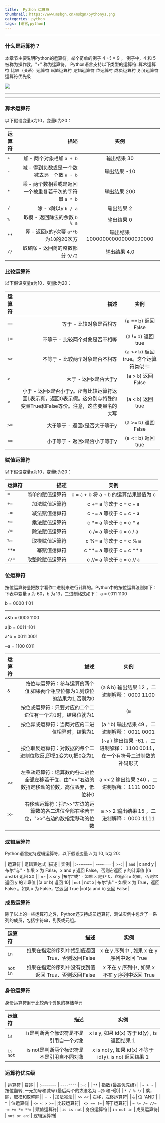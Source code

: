 ```yaml
---
title:  Python 运算符
thumbnail: https://www.msbgn.cn/msbgn/pythonys.png
categories: python
tags: [语言,python]
---
```

-------------------


### 什么是运算符？
本章节主要说明Python的运算符。举个简单的例子 4 +5 = 9 。 例子中，4 和 5 被称为操作数，"+" 称为运算符。
Python语言支持以下类型的运算符:
算术运算符
比较（关系）运算符
赋值运算符
逻辑运算符
位运算符
成员运算符
身份运算符
运算符优先级



![ ](https://www.msbgn.cn/msbgn/pythonys.png)


<!-- more -->


-------------------
 


-------------------
###    算术运算符


以下假设变量a为10，变量b为20：

| 运算符      |  描述  | 实例  |
| :-------- | --------:| :--: |
| `+`  | 加 - 两个对象相加	`a + b` |  输出结果 30   |
| `-` | 	减 - 得到负数或是一个数减去另一个数	`a - b` | 输出结果 -10   |
| `*`  | 乘 - 两个数相乘或是返回一个被重复若干次的字符串	`a * b`| 输出结果 200   |
|`/`  | 除 - x除以y	`b / a` |输出结果 2   |
|`%`	 | 取模 - 返回除法的余数	`b % a` |输出结果 0   |
|`**`	 | 幂 - 返回x的y次幂	`a**b` 为10的20次方| 输出结果 100000000000000000000   |
|`//`	 | 取整除 - 返回商的整数部分	`9//2` |  输出结果 4.0   |








###  比较运算符


以下假设变量a为10，变量b为20：

| 运算符      |  描述  | 实例  |
| :-------- | --------:| :--: |
| `==`  | 等于 - 比较对象是否相等|  (a == b) 返回 False  |
| `!=` | 	不等于 - 比较两个对象是否不相等 | (a != b) 返回 true   |
| `<>`  | 不等于 - 比较两个对象是否不相等| (a <> b) 返回 true。这个运算符类似 !=    |
|`>`  | 大于 - 返回x是否大于y |(a > b) 返回 False   |
|`<`	 | 小于 - 返回x是否小于y。所有比较运算符返回1表示真，返回0表示假。这分别与特殊的变量True和False等价。注意，这些变量名的大写 |(a < b) 返回 true   |
|`>=`	 | 大于等于	- 返回x是否大于等于y| (a >= b) 返回 False   |
|`<=`	 | 小于等于 -	返回x是否小于等于y | (a <= b) 返回 true  |



###  赋值运算符


以下假设变量a为10，变量b为20：


| 运算符      |  描述  | 实例  |
| :-------- | --------:| :--: |
| `=`  | 简单的赋值运算符 |  c = a + b 将 a + b 的运算结果赋值为 c  |
| `+=` | 	加法赋值运算符 |c += a 等效于 c = c + a |
| `-=`  | 减法赋值运算符| c -= a 等效于 c = c - a   |
|`*=`  | 乘法赋值运算符 |c *= a 等效于 c = c * a   |
|`/=`	 | 除法赋值运算符 |c /= a 等效于 c = c / a   |
|`%=`	 | 取模赋值运算符| c %= a 等效于 c = c % a   |
|`**=`	 | 幂赋值运算符 | c **= a 等效于 c = c ** a   |
|`//=`	 | 取整除赋值运算符 | c //= a 等效于 c = c // a   |


###  位运算符

按位运算符是把数字看作二进制来进行计算的。Python中的按位运算法则如下：
下表中变量 a 为 60，b 为 13，二进制格式如下：
a = 0011 1100

b = 0000 1101

-----------------

a&b = 0000 1100

a|b = 0011 1101

a^b = 0011 0001

~a  = 1100 0011


| 运算符      |  描述  | 实例  |
| :-------- | --------:| :--: |
| `&`  | 按位与运算符：参与运算的两个值,如果两个相应位都为1,则该位的结果为1,否则为0| (a & b) 输出结果 12 ，二进制解释： 0000 1100  |
|  | 	按位或运算符：只要对应的二个二进位有一个为1时，结果位就为1 |(a | b) 输出结果 61 ，二进制解释： 0011 1101 |
| `^`  | 按位异或运算符：当两对应的二进位相异时，结果为1| (a ^ b) 输出结果 49 ，二进制解释： 0011 0001  |
|`~`  | 按位取反运算符：对数据的每个二进制位取反,即把1变为0,把0变为1 |(~a ) 输出结果 -61 ，二进制解释： 1100 0011， 在一个有符号二进制数的补码形式   |
|`<<`	 | 左移动运算符：运算数的各二进位全部左移若干位，由"<<"右边的数指定移动的位数，高位丢弃，低位补0 |a << 2 输出结果 240 ，二进制解释： 1111 0000  |
|`>>`	 | 右移动运算符：把">>"左边的运算数的各二进位全部右移若干位，">>"右边的数指定移动的位数| a >> 2 输出结果 15 ，二进制解释： 0000 1111  |


###  逻辑运算符

Python语言支持逻辑运算符，以下假设变量 a 为 10, b为 20:


| 运算符      |  逻辑表达式  |描述  | 实例|
| :-------- | --------:| :--: |
| `and`  | x and y |  布尔"与" - 如果 x 为 False，x and y 返回 False，否则它返回 y 的计算值  |(a and b) 返回 20 |
| `or` | 	x or y |布尔"或"	- 如果 x 是非 0，它返回 x 的值，否则它返回 y 的计算值 |(a or b) 返回 10|
| `not`  | not x| 布尔"非" - 如果 x 为 True，返回 False 。如果 x 为 False，它返回 True  |not(a and b) 返回 False|



###  成员运算符

除了以上的一些运算符之外，Python还支持成员运算符，测试实例中包含了一系列的成员，包括字符串，列表或元组。


| 运算符      |  描述  | 实例  |
| :-------- | --------:| :--: |
| `in`  | 如果在指定的序列中找到值返回 True，否则返回 False |  x 在 y 序列中 , 如果 x 在 y 序列中返回 True  |
| `not in` | 	如果在指定的序列中没有找到值返回 True，否则返回 False |x 不在 y 序列中 , 如果 x 不在 y 序列中返回 True |


###  身份运算符

身份运算符用于比较两个对象的存储单元


| 运算符      |  描述  | 实例  |
| :-------- | --------:| :--: |
| `is`  | is是判断两个标识符是不是引用自一个对象 |  x is y, 如果 id(x) 等于 id(y) , is 返回结果 1 |
| `is not` | 	is not是判断两个标识符是不是引用自不同对象 |x is not y, 如果 id(x) 不等于 id(y). is not 返回结果 1|



###  运算符优先级


| 运算符      |  描述  |
| :-------- | --------:| :--: |
| `**`  | 指数 (最高优先级) |
| `~ + -` | 	按位翻转, 一元加号和减号 (最后两个的方法名为 +@ 和 -@)|
| `* / % //` | 	乘，除，取模和取整除|
| `+ -` | 	加法减法|
| `>> <<` | 	右移，左移运算符|
| `&` | 	位 'AND'|
| `^` | 	位运算符|
| `<= < > >=` | 比较运算符|
| `<> == !=` | 	等于运算符|
| `= %= /= //= -= += *= **=` | 	赋值运算符|
| `is is not` | 	身份运算符|
| `in not in` | 	成员运算符|
| `not or and` | 	逻辑运算符|
